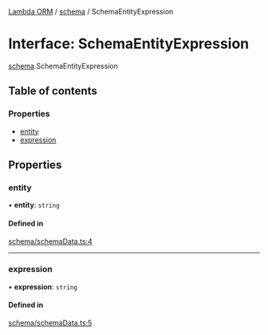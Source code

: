 [Lambda ORM](../README.md) / [schema](../modules/schema.md) / SchemaEntityExpression

# Interface: SchemaEntityExpression

[schema](../modules/schema.md).SchemaEntityExpression

## Table of contents

### Properties

- [entity](schema.SchemaEntityExpression.md#entity)
- [expression](schema.SchemaEntityExpression.md#expression)

## Properties

### entity

• **entity**: `string`

#### Defined in

[schema/schemaData.ts:4](https://github.com/FlavioLionelRita/lambda-orm/blob/daf3ab1/src/orm/schema/schemaData.ts#L4)

___

### expression

• **expression**: `string`

#### Defined in

[schema/schemaData.ts:5](https://github.com/FlavioLionelRita/lambda-orm/blob/daf3ab1/src/orm/schema/schemaData.ts#L5)
